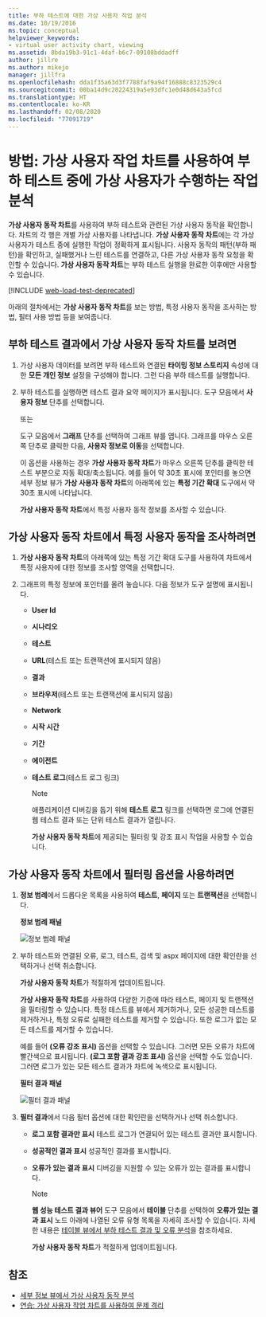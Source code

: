 ```yaml
---
title: 부하 테스트에 대한 가상 사용자 작업 분석
ms.date: 10/19/2016
ms.topic: conceptual
helpviewer_keywords:
- virtual user activity chart, viewing
ms.assetid: 8bda19b3-91c1-4daf-b6c7-09108bddadff
author: jillre
ms.author: mikejo
manager: jillfra
ms.openlocfilehash: dda1f35a63d3f7788faf9a94f16888c8323529c4
ms.sourcegitcommit: 00ba14d9c20224319a5e93dfc1e0d48d643a5fcd
ms.translationtype: HT
ms.contentlocale: ko-KR
ms.lasthandoff: 02/08/2020
ms.locfileid: "77091719"
---
```

# <a name="how-to-analyze-what-virtual-users-are-doing-during-a-load-test-using-the-virtual-user-activity-chart"></a>방법: 가상 사용자 작업 차트를 사용하여 부하 테스트 중에 가상 사용자가 수행하는 작업 분석

**가상 사용자 동작 차트**를 사용하여 부하 테스트와 관련된 가상 사용자 동작을 확인합니다. 차트의 각 행은 개별 가상 사용자를 나타냅니다. **가상 사용자 동작 차트**에는 각 가상 사용자가 테스트 중에 실행한 작업이 정확하게 표시됩니다. 사용자 동작의 패턴(부하 패턴)을 확인하고, 실패했거나 느린 테스트를 연결하고, 다른 가상 사용자 동작 요청을 확인할 수 있습니다. **가상 사용자 동작 차트**는 부하 테스트 실행을 완료한 이후에만 사용할 수 있습니다.

[!INCLUDE [web-load-test-deprecated](includes/web-load-test-deprecated.md)]

아래의 절차에서는 **가상 사용자 동작 차트**를 보는 방법, 특정 사용자 동작을 조사하는 방법, 필터 사용 방법 등을 보여줍니다.

## <a name="to-view-the-virtual-user-activity-chart-in-your-load-test-results"></a>부하 테스트 결과에서 가상 사용자 동작 차트를 보려면

1. 가상 사용자 데이터를 보려면 부하 테스트와 연결된 **타이밍 정보 스토리지** 속성에 대한 **모든 개인 정보** 설정을 구성해야 합니다. 그런 다음 부하 테스트를 실행합니다.

2. 부하 테스트를 실행하면 테스트 결과 요약 페이지가 표시됩니다. 도구 모음에서 **사용자 정보** 단추를 선택합니다.

     또는

     도구 모음에서 **그래프** 단추를 선택하여 그래프 뷰를 엽니다. 그래프를 마우스 오른쪽 단추로 클릭한 다음, **사용자 정보로 이동**을 선택합니다.

     이 옵션을 사용하는 경우 **가상 사용자 동작 차트**가 마우스 오른쪽 단추를 클릭한 테스트 부분으로 자동 확대/축소됩니다. 예를 들어 약 30초 표시에 포인터를 놓으면 세부 정보 뷰가 **가상 사용자 동작 차트**의 아래쪽에 있는 **특정 기간 확대** 도구에서 약 30초 표시에 나타납니다.

     **가상 사용자 동작 차트**에서 특정 사용자 동작 정보를 조사할 수 있습니다.

## <a name="to-investigate-a-specific-users-activity-in-the-virtual-user-activity-chart"></a>가상 사용자 동작 차트에서 특정 사용자 동작을 조사하려면

1. **가상 사용자 동작 차트**의 아래쪽에 있는 특정 기간 확대 도구를 사용하여 차트에서 특정 사용자에 대한 정보를 조사할 영역을 선택합니다.

2. 그래프의 특정 정보에 포인터를 올려 놓습니다. 다음 정보가 도구 설명에 표시됩니다.

   - **User Id**

   - **시나리오**

   - **테스트**

   - **URL**(테스트 또는 트랜잭션에 표시되지 않음)

   - **결과**

   - **브라우저**(테스트 또는 트랜잭션에 표시되지 않음)

   - **Network**

   - **시작 시간**

   - **기간**

   - **에이전트**

   - **테스트 로그**(테스트 로그 링크)

     > [!NOTE]
     > 애플리케이션 디버깅을 돕기 위해 **테스트 로그** 링크를 선택하면 로그에 연결된 웹 테스트 결과 또는 단위 테스트 결과가 열립니다.

     **가상 사용자 동작 차트**에 제공되는 필터링 및 강조 표시 작업을 사용할 수 있습니다.

## <a name="to-use-filtering-options-in-the-virtual-user-activity-chart"></a>가상 사용자 동작 차트에서 필터링 옵션을 사용하려면

1. **정보 범례**에서 드롭다운 목록을 사용하여 **테스트**, **페이지** 또는 **트랜잭션**을 선택합니다.

    **정보 범례 패널**

    ![정보 범례 패널](../test/media/ltest_detailslegend.png)

2. 부하 테스트와 연결된 오류, 로그, 테스트, 검색 및 aspx 페이지에 대한 확인란을 선택하거나 선택 취소합니다.

    **가상 사용자 동작 차트**가 적절하게 업데이트됩니다.

    **가상 사용자 동작 차트**를 사용하여 다양한 기준에 따라 테스트, 페이지 및 트랜잭션을 필터링할 수 있습니다. 특정 테스트를 뷰에서 제거하거나, 모든 성공한 테스트를 제거하거나, 특정 오류로 실패한 테스트를 제거할 수 있습니다. 또한 로그가 없는 모든 테스트를 제거할 수 있습니다.

    예를 들어 **(오류 강조 표시)** 옵션을 선택할 수 있습니다. 그러면 모든 오류가 차트에 빨간색으로 표시됩니다. **(로그 포함 결과 강조 표시)** 옵션을 선택할 수도 있습니다. 그러면 로그가 있는 모든 테스트 결과가 차트에 녹색으로 표시됩니다.

    **필터 결과 패널**

    ![필터 결과 패널](../test/media/ltest_filterresults.png)

3. **필터 결과**에서 다음 필터 옵션에 대한 확인란을 선택하거나 선택 취소합니다.

   - **로그 포함 결과만 표시** 테스트 로그가 연결되어 있는 테스트 결과만 표시합니다.

   - **성공적인 결과 표시** 성공적인 결과를 표시합니다.

   - **오류가 있는 결과 표시** 디버깅을 지원할 수 있는 오류가 있는 결과를 표시합니다.

     > [!NOTE]
     > **웹 성능 테스트 결과 뷰어** 도구 모음에서 **테이블** 단추를 선택하여 **오류가 있는 결과 표시** 노드 아래에 나열된 오류 유형 목록을 자세히 조사할 수 있습니다. 자세한 내용은 [테이블 뷰에서 부하 테스트 결과 및 오류 분석](../test/analyze-load-test-results-and-errors-in-the-tables-view.md)을 참조하세요.

     **가상 사용자 동작 차트**가 적절하게 업데이트됩니다.

## <a name="see-also"></a>참조

- [세부 정보 뷰에서 가상 사용자 동작 분석](../test/analyze-load-test-virtual-user-activity-in-the-details-view.md)
- [연습: 가상 사용자 작업 차트를 사용하여 문제 격리](../test/walkthrough-use-the-virtual-user-activity-chart-to-isolate-issues.md)
